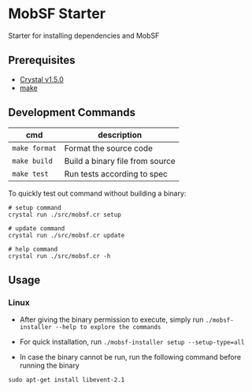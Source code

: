 # MobSF Starter
Starter for installing dependencies and MobSF

## Prerequisites

- [Crystal v1.5.0](https://crystal-lang.org/install/)
- [make](https://formulae.brew.sh/formula/make)

## Development Commands

| cmd           | description                     |
| ------------- | ------------------------------- |
| `make format` | Format the source code          |
| `make build`  | Build a binary file from source |
| `make test`   | Run tests according to spec     |

To quickly test out command without building a binary:

```shell
# setup command
crystal run ./src/mobsf.cr setup

# update command
crystal run ./src/mobsf.cr update

# help command
crystal run ./src/mobsf.cr -h
```

## Usage

### Linux

- After giving the binary permission to execute, simply run `./mobsf-installer --help to explore the commands`

- For quick installation, run `./mobsf-installer setup --setup-type=all`

- In case the binary cannot be run, run the following command before running the binary

```
sudo apt-get install libevent-2.1
```



